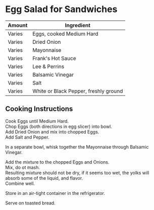 # Egg Salad for Sandwiches  
  
Amount | Ingredient  
|----|----|  
Varies | Eggs, cooked Medium Hard  
Varies | Dried Onion  
Varies | Mayonnaise  
Varies | Frank's Hot Sauce  
Varies | Lee & Perrins  
Varies | Balsamic Vinegar  
Varies | Salt  
Varies | White or Black Pepper, freshly ground  
  
## Cooking Instructions  
  
Cook Eggs until Medium Hard.  
Chop Eggs (both directions in egg slicer) into bowl.  
Add Dried Onion and mix into chopped Eggs.  
Add Salt and Pepper.  
  
In a separate bowl, whisk together the Mayonnaise through Balsamic Vinegar.  
  
Add the mixture to the chopped Eggs and Onions.  
Mix, do ot mash.  
Resulting mixture should not be dry, if it seems too wet, the yolks will absorb some of the liquid, and flavor.  
Combine well.  
  
Store in an air-tight container in the refrigerator.  
  
Serve on toasted bread.  
  
  
  
  
  